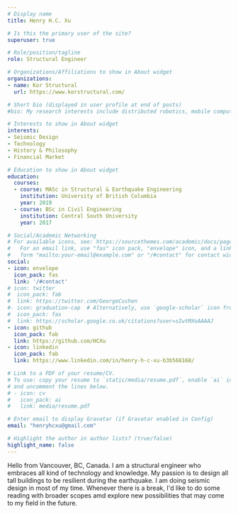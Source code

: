 ```yaml
---
# Display name
title: Henry H.C. Xu

# Is this the primary user of the site?
superuser: true

# Role/position/tagline
role: Structural Engineer

# Organizations/Affiliations to show in About widget
organizations:
- name: Kor Structural
  url: https://www.korstructural.com/

# Short bio (displayed in user profile at end of posts)
#bio: My research interests include distributed robotics, mobile computing and programmable matter.

# Interests to show in About widget
interests:
- Seismic Design
- Technology
- History & Philosophy
- Financial Market

# Education to show in About widget
education:
  courses:
  - course: MASc in Structural & Earthquake Engineering
    institution: University of British Columbia
    year: 2019
  - course: BSc in Civil Engineering
    institution: Central South University
    year: 2017

# Social/Academic Networking
# For available icons, see: https://sourcethemes.com/academic/docs/page-builder/#icons
#   For an email link, use "fas" icon pack, "envelope" icon, and a link in the
#   form "mailto:your-email@example.com" or "/#contact" for contact widget.
social:
- icon: envelope
  icon_pack: fas
  link: '/#contact'
# icon: twitter
#  icon_pack: fab
#  link: https://twitter.com/GeorgeCushen
#- icon: graduation-cap  # Alternatively, use `google-scholar` icon from `ai` icon pack
#  icon_pack: fas
#  link: https://scholar.google.co.uk/citations?user=sIwtMXoAAAAJ
- icon: github
  icon_pack: fab
  link: https://github.com/HCXu
- icon: linkedin
  icon_pack: fab
  link: https://www.linkedin.com/in/henry-h-c-xu-b3b568168/

# Link to a PDF of your resume/CV.
# To use: copy your resume to `static/media/resume.pdf`, enable `ai` icons in `params.toml`, 
# and uncomment the lines below.
# - icon: cv
#   icon_pack: ai
#   link: media/resume.pdf

# Enter email to display Gravatar (if Gravatar enabled in Config)
email: "henryhcxu@gmail.com"

# Highlight the author in author lists? (true/false)
highlight_name: false
---
```


Hello from Vancouver, BC, Canada. I am a structural engineer who embraces all kind of technology and knowledge. My passion is to design all tall buildings to be resilient during the earthquake. I am doing seismic design in most of my time. Whenever there is a break, I'd like to do some reading with broader scopes amd explore new possibilities that may come to my field in the future.
